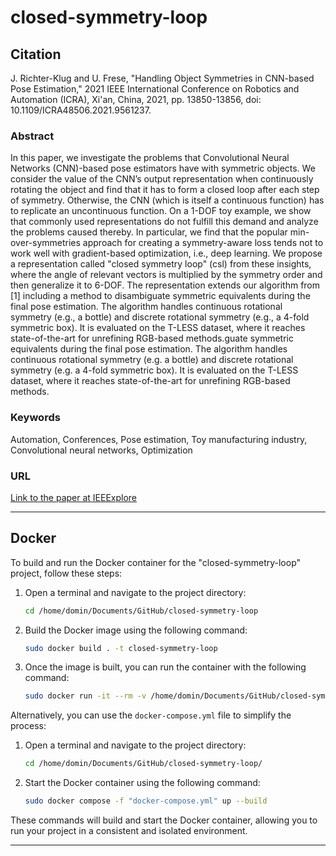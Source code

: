 # closed-symmetry-loop


## Citation
J. Richter-Klug and U. Frese, "Handling Object Symmetries in CNN-based Pose Estimation," 2021 IEEE International Conference on Robotics and Automation (ICRA), Xi'an, China, 2021, pp. 13850-13856, doi: 10.1109/ICRA48506.2021.9561237.

### Abstract
In this paper, we investigate the problems that Convolutional Neural Networks (CNN)-based pose estimators have with symmetric objects. We consider the value of the CNN’s output representation when continuously rotating the object and find that it has to form a closed loop after each step of symmetry. Otherwise, the CNN (which is itself a continuous function) has to replicate an uncontinuous function. On a 1-DOF toy example, we show that commonly used representations do not fulfill this demand and analyze the problems caused thereby. In particular, we find that the popular min-over-symmetries approach for creating a symmetry-aware loss tends not to work well with gradient-based optimization, i.e., deep learning. We propose a representation called "closed symmetry loop" (csl) from these insights, where the angle of relevant vectors is multiplied by the symmetry order and then generalize it to 6-DOF. The representation extends our algorithm from [1] including a method to disambiguate symmetric equivalents during the final pose estimation. The algorithm handles continuous rotational symmetry (e.g., a bottle) and discrete rotational symmetry (e.g., a 4-fold symmetric box). It is evaluated on the T-LESS dataset, where it reaches state-of-the-art for unrefining RGB-based methods.guate symmetric equivalents during the final pose estimation. The algorithm handles continuous rotational symmetry (e.g. a bottle) and discrete rotational symmetry (e.g. a 4-fold symmetric box). It is evaluated on the T-LESS dataset, where it reaches state-of-the-art for unrefining RGB-based methods.

### Keywords
Automation, Conferences, Pose estimation, Toy manufacturing industry, Convolutional neural networks, Optimization

### URL
[Link to the paper at IEEExplore](https://ieeexplore.ieee.org/stamp/stamp.jsp?tp=&arnumber=9561237&isnumber=9560666)

---

## Docker

To build and run the Docker container for the "closed-symmetry-loop" project, follow these steps:

1. Open a terminal and navigate to the project directory:
   ```bash
   cd /home/domin/Documents/GitHub/closed-symmetry-loop
   ```

2. Build the Docker image using the following command:
   ```bash
   sudo docker build . -t closed-symmetry-loop
   ```

3. Once the image is built, you can run the container with the following command:
   ```bash
   sudo docker run -it --rm -v /home/domin/Documents/GitHub/closed-symmetry-loop/learning.ipynb:/tf/notebooks -p 8888:8888 --name robot_vision24 closed-symmetry-loop
   ```

Alternatively, you can use the `docker-compose.yml` file to simplify the process:

1. Open a terminal and navigate to the project directory:
   ```bash
   cd /home/domin/Documents/GitHub/closed-symmetry-loop/
   ```

2. Start the Docker container using the following command:
   ```bash
   sudo docker compose -f "docker-compose.yml" up --build
   ```

These commands will build and start the Docker container, allowing you to run your project in a consistent and isolated environment.

---

